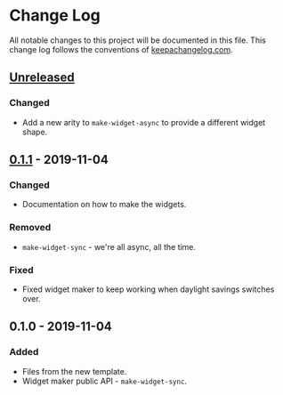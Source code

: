 # Change Log
All notable changes to this project will be documented in this file. This change log follows the conventions of [keepachangelog.com](http://keepachangelog.com/).

## [Unreleased]
### Changed
- Add a new arity to `make-widget-async` to provide a different widget shape.

## [0.1.1] - 2019-11-04
### Changed
- Documentation on how to make the widgets.

### Removed
- `make-widget-sync` - we're all async, all the time.

### Fixed
- Fixed widget maker to keep working when daylight savings switches over.

## 0.1.0 - 2019-11-04
### Added
- Files from the new template.
- Widget maker public API - `make-widget-sync`.

[Unreleased]: https://github.com/your-name/harald/compare/0.1.1...HEAD
[0.1.1]: https://github.com/your-name/harald/compare/0.1.0...0.1.1
